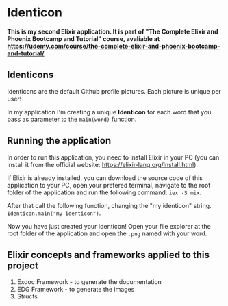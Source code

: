 # Identicon

**This is my second Elixir application. It is part of "The Complete Elixir and Phoenix Bootcamp and Tutorial" course, avaliable at https://udemy.com/course/the-complete-elixir-and-phoenix-bootcamp-and-tutorial/**

## Identicons
Identicons are the default Github profile pictures. Each picture is unique per user!

In my application I'm creating a unique **Identicon** for each word that you pass as parameter to the `main(word)` function.

## Running the application
In order to run this application, you need to install Elixir in your PC (you can install it from the official website: https://elixir-lang.org/install.html).

If Elixir is already installed, you can download the source code of this application to your PC, open your prefered terminal, navigate to the root folder of the application and run the following command:
`iex -S mix`.

After that call the following function, changing the "my identicon" string.
`Identicon.main("my identicon")`.

Now you have just created your Identicon! Open your file explorer at the root folder of the application and open the `.png` named with your word.

## Elixir concepts and frameworks applied to this project
  1. Exdoc Framework - to generate the documentation
  2. EDG Framework - to generate the images
  3. Structs
